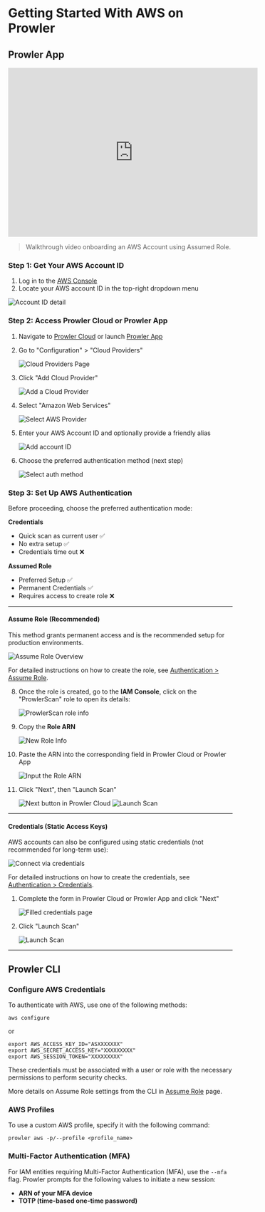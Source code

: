 # Getting Started With AWS on Prowler

## Prowler App

<iframe width="560" height="380" src="https://www.youtube-nocookie.com/embed/RPgIWOCERzY" title="Prowler Cloud Onboarding AWS" frameborder="0" allow="accelerometer; autoplay; clipboard-write; encrypted-media; gyroscope; picture-in-picture" allowfullscreen="1"></iframe>

> Walkthrough video onboarding an AWS Account using Assumed Role.

### Step 1: Get Your AWS Account ID

1. Log in to the [AWS Console](https://console.aws.amazon.com)
2. Locate your AWS account ID in the top-right dropdown menu

![Account ID detail](./img/aws-account-id.png)


### Step 2: Access Prowler Cloud or Prowler App

1. Navigate to [Prowler Cloud](https://cloud.prowler.com/) or launch [Prowler App](../prowler-app.md)
2. Go to "Configuration" > "Cloud Providers"

    ![Cloud Providers Page](../img/cloud-providers-page.png)

3. Click "Add Cloud Provider"

    ![Add a Cloud Provider](../img/add-cloud-provider.png)

4. Select "Amazon Web Services"

    ![Select AWS Provider](./img/select-aws.png)

5. Enter your AWS Account ID and optionally provide a friendly alias

    ![Add account ID](./img/add-account-id.png)

6. Choose the preferred authentication method (next step)

    ![Select auth method](./img/select-auth-method.png)


### Step 3: Set Up AWS Authentication

Before proceeding, choose the preferred authentication mode:

**Credentials**

* Quick scan as current user ✅
* No extra setup ✅
* Credentials time out ❌

**Assumed Role**

* Preferred Setup ✅
* Permanent Credentials ✅
* Requires access to create role ❌


---

#### Assume Role (Recommended)

This method grants permanent access and is the recommended setup for production environments.

![Assume Role Overview](img/assume-role-overview.png)

For detailed instructions on how to create the role, see [Authentication > Assume Role](./authentication.md#assume-role-recommended).

8. Once the role is created, go to the **IAM Console**, click on the "ProwlerScan" role to open its details:

    ![ProwlerScan role info](./img/prowler-scan-pre-info.png)

9. Copy the **Role ARN**

    ![New Role Info](./img/get-role-arn.png)

10. Paste the ARN into the corresponding field in Prowler Cloud or Prowler App

    ![Input the Role ARN](./img/paste-role-arn-prowler.png)

11. Click "Next", then "Launch Scan"

    ![Next button in Prowler Cloud](./img/next-button-prowler-cloud.png)
    ![Launch Scan](./img/launch-scan-button-prowler-cloud.png)

---

#### Credentials (Static Access Keys)

AWS accounts can also be configured using static credentials (not recommended for long-term use):

![Connect via credentials](./img/connect-via-credentials.png)

For detailed instructions on how to create the credentials, see [Authentication > Credentials](./authentication.md#credentials).

1. Complete the form in Prowler Cloud or Prowler App and click "Next"

    ![Filled credentials page](./img/prowler-cloud-credentials-next.png)

2. Click "Launch Scan"

    ![Launch Scan](./img/launch-scan-button-prowler-cloud.png)

---

## Prowler CLI

### Configure AWS Credentials

To authenticate with AWS, use one of the following methods:

```console
aws configure
```

or

```console
export AWS_ACCESS_KEY_ID="ASXXXXXXX"
export AWS_SECRET_ACCESS_KEY="XXXXXXXXX"
export AWS_SESSION_TOKEN="XXXXXXXXX"
```

These credentials must be associated with a user or role with the necessary permissions to perform security checks.

More details on Assume Role settings from the CLI in [Assume Role](./role-assumption.md) page.


### AWS Profiles

To use a custom AWS profile, specify it with the following command:

```console
prowler aws -p/--profile <profile_name>
```

### Multi-Factor Authentication (MFA)

For IAM entities requiring Multi-Factor Authentication (MFA), use the `--mfa` flag. Prowler prompts for the following values to initiate a new session:

- **ARN of your MFA device**
- **TOTP (time-based one-time password)**
